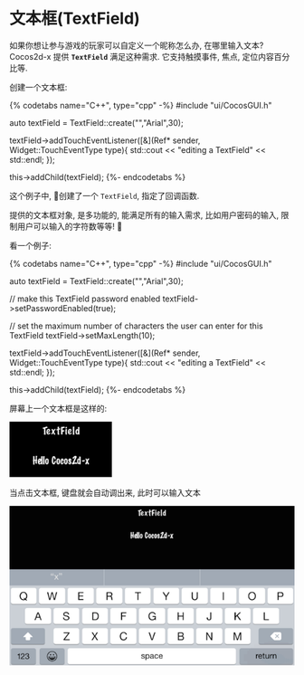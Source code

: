 # 文本框(TextField)

如果你想让参与游戏的玩家可以自定义一个昵称怎么办, 在哪里输入文本? Cocos2d-x 提供 __`TextField`__ 满足这种需求. 它支持触摸事件, 焦点, 定位内容百分比等.

创建一个文本框:

{% codetabs name="C++", type="cpp" -%}
#include "ui/CocosGUI.h"

auto textField = TextField::create("","Arial",30);

textField->addTouchEventListener([&](Ref* sender, Widget::TouchEventType type){
                std::cout << "editing a TextField" << std::endl;
});

this->addChild(textField);
{%- endcodetabs %}

这个例子中, 创建了一个 `TextField`, 指定了回调函数.

提供的文本框对象, 是多功能的, 能满足所有的输入需求, 比如用户密码的输入, 限制用户可以输入的字符数等等! 

看一个例子:

{% codetabs name="C++", type="cpp" -%}
#include "ui/CocosGUI.h"

auto textField = TextField::create("","Arial",30);

// make this TextField password enabled
textField->setPasswordEnabled(true);

// set the maximum number of characters the user can enter for this TextField
textField->setMaxLength(10);

textField->addTouchEventListener([&](Ref* sender, Widget::TouchEventType type){
                std::cout << "editing a TextField" << std::endl;
});

this->addChild(textField);
{%- endcodetabs %}

屏幕上一个文本框是这样的:

![](../../en/ui_components/ui_components-img/TextField_example.png "")

当点击文本框, 键盘就会自动调出来, 此时可以输入文本

![](../../en/ui_components/ui_components-img/TextField_example_keyboard.png "")
